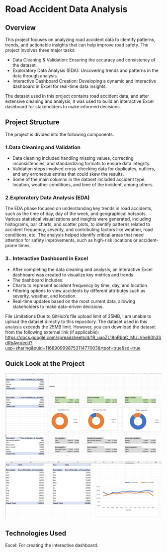 # Road Accident Data Analysis

## Overview

This project focuses on analyzing road accident data to identify patterns, trends, and actionable insights that can help improve road safety. The project involves three major tasks:

- Data Cleaning & Validation: Ensuring the accuracy and consistency of the dataset.
- Exploratory Data Analysis (EDA): Uncovering trends and patterns in the data through analysis.
- Interactive Dashboard Creation: Developing a dynamic and interactive dashboard in Excel for real-time data insights.

The dataset used in this project contains road accident data, and after extensive cleaning and analysis, it was used to build an interactive Excel dashboard for stakeholders to make informed decisions.

## Project Structure

The project is divided into the following components:

### 1.Data Cleaning and Validation
- Data cleaning included handling missing values, correcting inconsistencies, and standardizing formats to ensure data integrity.
- Validation steps involved cross-checking data for duplicates, outliers, and any erroneous entries that could skew the results.
- Some of the main columns in the dataset included accident type, location, weather conditions, and time of the incident, among others.

### 2.Exploratory Data Analysis (EDA)
The EDA phase focused on understanding key trends in road accidents, such as the time of day, day of the week, and geographical hotspots.
Various statistical visualizations and insights were generated, including histograms, bar charts, and scatter plots, to identify patterns related to accident frequency, severity, and contributing factors like weather, road conditions, etc.
The analysis helped identify critical areas that need attention for safety improvements, such as high-risk locations or accident-prone times.

### 3.. Interactive Dashboard in Excel
- After completing the data cleaning and analysis, an interactive Excel dashboard was created to visualize key metrics and trends.
- The dashboard includes:
- Charts to represent accident frequency by time, day, and location.
- Filtering options to view accidents by different attributes such as severity, weather, and location.
- Real-time updates based on the most current data, allowing stakeholders to make data-driven decisions.

File Limitations
Due to GitHub’s file upload limit of 25MB, I am unable to upload the dataset directly to this repository. The dataset used in this analysis exceeds the 25MB limit. However, you can download the dataset from the following external link (if applicable): https://docs.google.com/spreadsheets/d/1R_uaoZL18nRbqC_MULVne90h3SdRbAyn/edit?usp=sharing&ouid=116890999875311477003&rtpof=true&sd=true


## Quick Look at the Project

![image_alt](https://github.com/yar123yar/Road-Accident/blob/main/Images/KPI.png?raw=true)

![image_alt](https://github.com/yar123yar/Road-Accident/blob/main/Images/monthlyTrend.png?raw=true)

## Technologies Used
Excel: For creating the interactive dashboard.
